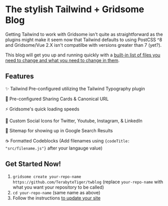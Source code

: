 # The stylish Tailwind + Gridsome Blog

Getting Tailwind to work with Gridsome isn't quite as straightforward as the plugins might make it seem now that Tailwind defaults to using PostCSS ^8 and Gridsome/Vue 2.X isn't compatilbe with versions greater than 7 (yet?).

This blog will get you up and running quickly with a [built-in list of files you need to change and what you need to change in them](https://twblog.terabytetiger.com/blog/test-post2/).

## Features

✨ Tailwind Pre-configured utilizing the Tailwind Typography plugin

🎁 Pre-configured Sharing Cards & Canonical URL

⚡ Gridsome's quick loading speeds

🚀 Custom Social Icons for Twitter, Youtube, Instagram, & LinkedIn

🔗 Sitemap for showing up in Google Search Results

☕ Formatted Codeblocks (Add filenames using `{codeTitle: "src/filename.js"}` after your langauge value)

## Get Started Now!

1. `gridsome create your-repo-name https://github.com/TerabyteTiger/twblog` (replace `your-repo-name` with what you want your repository to be called)
2. `cd your-repo-name` (same name as above)
3. Follow the instructions [to update your site](https://twblog.terabytetiger.com/blog/test-post2/)
